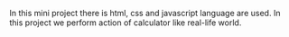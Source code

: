 In this mini project there is html, css and javascript language are used.
In this project we perform action of calculator like real-life world.
